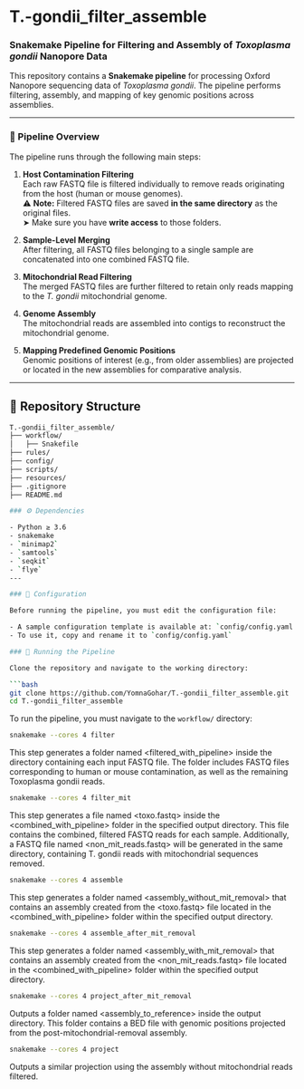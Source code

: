# T.-gondii_filter_assemble  
### Snakemake Pipeline for Filtering and Assembly of *Toxoplasma gondii* Nanopore Data

This repository contains a **Snakemake pipeline** for processing Oxford Nanopore sequencing data of *Toxoplasma gondii*. The pipeline performs filtering, assembly, and mapping of key genomic positions across assemblies.

---

### 🧬 Pipeline Overview

The pipeline runs through the following main steps:

1. **Host Contamination Filtering**  
   Each raw FASTQ file is filtered individually to remove reads originating from the host (human or mouse genomes).  
   ⚠️ **Note:** Filtered FASTQ files are saved **in the same directory** as the original files.  
   ➤ Make sure you have **write access** to those folders.

2. **Sample-Level Merging**  
   After filtering, all FASTQ files belonging to a single sample are concatenated into one combined FASTQ file.

3. **Mitochondrial Read Filtering**  
   The merged FASTQ files are further filtered to retain only reads mapping to the *T. gondii* mitochondrial genome.

4. **Genome Assembly**  
   The mitochondrial reads are assembled into contigs to reconstruct the mitochondrial genome.

5. **Mapping Predefined Genomic Positions**  
   Genomic positions of interest (e.g., from older assemblies) are projected or located in the new assemblies for comparative analysis.

---

## 📁 Repository Structure

```bash
T.-gondii_filter_assemble/
├── workflow/             
│   ├── Snakefile    
├── rules/            
├── config/               
├── scripts/              
├── resources/            
├── .gitignore
├── README.md

### ⚙️ Dependencies

- Python ≥ 3.6
- snakemake 
- `minimap2`
- `samtools`
- `seqkit`
- `flye`
---

### 📝 Configuration

Before running the pipeline, you must edit the configuration file:

- A sample configuration template is available at: `config/config.yaml.sample`
- To use it, copy and rename it to `config/config.yaml`

### 🚀 Running the Pipeline

Clone the repository and navigate to the working directory:

```bash
git clone https://github.com/YomnaGohar/T.-gondii_filter_assemble.git
cd T.-gondii_filter_assemble
```

To run the pipeline, you must navigate to the `workflow/` directory:

```bash
snakemake --cores 4 filter
```
This step generates a folder named <filtered_with_pipeline> inside the directory containing each input FASTQ file. The folder includes FASTQ files corresponding to human or mouse contamination, as well as the remaining Toxoplasma gondii reads. 

```bash
snakemake --cores 4 filter_mit
```
This step generates a file named <toxo.fastq> inside the <combined_with_pipeline> folder in the specified output directory. This file contains the combined, filtered FASTQ reads for each sample. Additionally, a FASTQ file named <non_mit_reads.fastq> will be generated in the same directory, containing T. gondii reads with mitochondrial sequences removed.

```bash
snakemake --cores 4 assemble
```
This step generates a folder named <assembly_without_mit_removal> that contains an assembly created from the <toxo.fastq> file located in the <combined_with_pipeline> folder within the specified output directory.

```bash
snakemake --cores 4 assemble_after_mit_removal
```
This step generates a folder named <assembly_with_mit_removal> that contains an assembly created from the <non_mit_reads.fastq> file located in the <combined_with_pipeline> folder within the specified output directory.

```bash
snakemake --cores 4 project_after_mit_removal
```
Outputs a folder named <assembly_to_reference> inside the output directory.
This folder contains a BED file with genomic positions projected from the post-mitochondrial-removal assembly.

```bash
snakemake --cores 4 project
```
Outputs a similar projection using the assembly without mitochondrial reads filtered.





